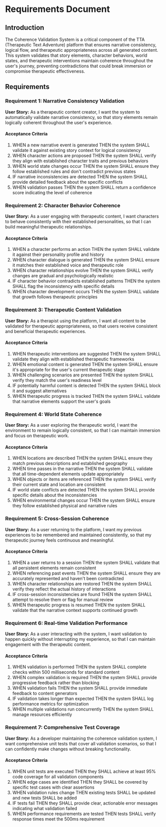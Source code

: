 # Requirements Document

## Introduction

The Coherence Validation System is a critical component of the TTA (Therapeutic Text Adventure) platform that ensures narrative consistency, logical flow, and therapeutic appropriateness across all generated content. This system validates that story elements, character behaviors, world states, and therapeutic interventions maintain coherence throughout the user's journey, preventing contradictions that could break immersion or compromise therapeutic effectiveness.

## Requirements

### Requirement 1: Narrative Consistency Validation

**User Story:** As a therapeutic content creator, I want the system to automatically validate narrative consistency, so that story elements remain logically coherent throughout the user's experience.

#### Acceptance Criteria

1. WHEN a new narrative event is generated THEN the system SHALL validate it against existing story context for logical consistency
2. WHEN character actions are proposed THEN the system SHALL verify they align with established character traits and previous behaviors
3. WHEN world state changes occur THEN the system SHALL ensure they follow established rules and don't contradict previous states
4. IF narrative inconsistencies are detected THEN the system SHALL provide detailed feedback about the specific conflicts
5. WHEN validation passes THEN the system SHALL return a confidence score indicating the level of coherence

### Requirement 2: Character Behavior Coherence

**User Story:** As a user engaging with therapeutic content, I want characters to behave consistently with their established personalities, so that I can build meaningful therapeutic relationships.

#### Acceptance Criteria

1. WHEN a character performs an action THEN the system SHALL validate it against their personality profile and history
2. WHEN character dialogue is generated THEN the system SHALL ensure it matches their established voice and therapeutic role
3. WHEN character relationships evolve THEN the system SHALL verify changes are gradual and psychologically realistic
4. IF character behavior contradicts established patterns THEN the system SHALL flag the inconsistency with specific details
5. WHEN character development occurs THEN the system SHALL validate that growth follows therapeutic principles

### Requirement 3: Therapeutic Content Validation

**User Story:** As a therapist using the platform, I want all content to be validated for therapeutic appropriateness, so that users receive consistent and beneficial therapeutic experiences.

#### Acceptance Criteria

1. WHEN therapeutic interventions are suggested THEN the system SHALL validate they align with established therapeutic frameworks
2. WHEN emotional content is generated THEN the system SHALL ensure it's appropriate for the user's current therapeutic stage
3. WHEN challenging scenarios are presented THEN the system SHALL verify they match the user's readiness level
4. IF potentially harmful content is detected THEN the system SHALL block it and suggest alternatives
5. WHEN therapeutic progress is tracked THEN the system SHALL validate that narrative elements support the user's goals

### Requirement 4: World State Coherence

**User Story:** As a user exploring the therapeutic world, I want the environment to remain logically consistent, so that I can maintain immersion and focus on therapeutic work.

#### Acceptance Criteria

1. WHEN locations are described THEN the system SHALL ensure they match previous descriptions and established geography
2. WHEN time passes in the narrative THEN the system SHALL validate that all time-dependent elements update appropriately
3. WHEN objects or items are referenced THEN the system SHALL verify their current state and location are consistent
4. IF world state conflicts are detected THEN the system SHALL provide specific details about the inconsistencies
5. WHEN environmental changes occur THEN the system SHALL ensure they follow established physical and narrative rules

### Requirement 5: Cross-Session Coherence

**User Story:** As a user returning to the platform, I want my previous experiences to be remembered and maintained consistently, so that my therapeutic journey feels continuous and meaningful.

#### Acceptance Criteria

1. WHEN a user returns to a session THEN the system SHALL validate that all persistent elements remain consistent
2. WHEN referencing past events THEN the system SHALL ensure they are accurately represented and haven't been contradicted
3. WHEN character relationships are restored THEN the system SHALL verify they reflect the actual history of interactions
4. IF cross-session inconsistencies are found THEN the system SHALL attempt to resolve them or flag for manual review
5. WHEN therapeutic progress is resumed THEN the system SHALL validate that the narrative context supports continued growth

### Requirement 6: Real-time Validation Performance

**User Story:** As a user interacting with the system, I want validation to happen quickly without interrupting my experience, so that I can maintain engagement with the therapeutic content.

#### Acceptance Criteria

1. WHEN validation is performed THEN the system SHALL complete checks within 500 milliseconds for standard content
2. WHEN complex validation is required THEN the system SHALL provide progressive feedback rather than blocking
3. WHEN validation fails THEN the system SHALL provide immediate feedback to content generators
4. IF validation takes longer than expected THEN the system SHALL log performance metrics for optimization
5. WHEN multiple validations run concurrently THEN the system SHALL manage resources efficiently

### Requirement 7: Comprehensive Test Coverage

**User Story:** As a developer maintaining the coherence validation system, I want comprehensive unit tests that cover all validation scenarios, so that I can confidently make changes without breaking functionality.

#### Acceptance Criteria

1. WHEN unit tests are executed THEN they SHALL achieve at least 95% code coverage for all validation components
2. WHEN edge cases are identified THEN they SHALL be covered by specific test cases with clear assertions
3. WHEN validation rules change THEN existing tests SHALL be updated and new tests SHALL be added
4. IF tests fail THEN they SHALL provide clear, actionable error messages indicating what validation failed
5. WHEN performance requirements are tested THEN tests SHALL verify response times meet the 500ms requirement
